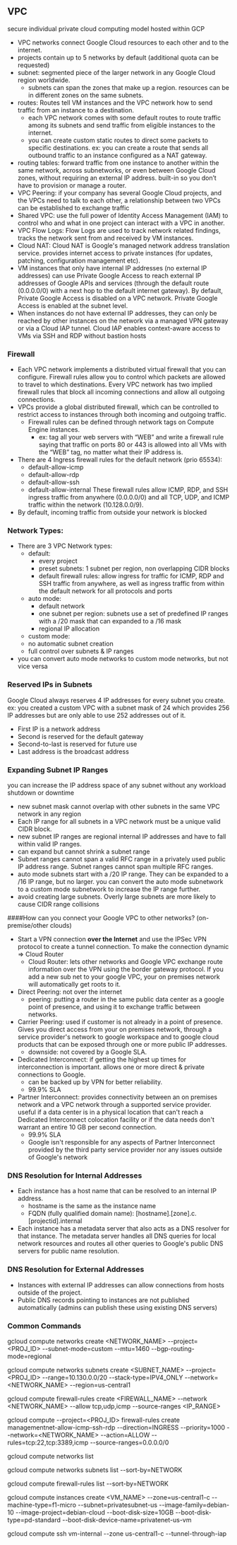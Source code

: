## VPC
secure individual private cloud computing model hosted within GCP

- VPC networks connect Google Cloud resources to each other and to the internet.
- projects contain up to 5 networks by default (additional quota can be requested)
- subnet: segmented piece of the larger network in any Google Cloud region worldwide.
  - subnets can span the zones that make up a region. resources can be in different zones on the same subnets.
- routes: Routes tell VM instances and the VPC network how to send traffic from an instance to a destination.
  - each VPC network comes with some default routes to route traffic among its subnets and send traffic from eligible instances to the internet.
  - you can create custom static routes to direct some packets to specific destinations. ex: you can create a route that sends all outbound traffic to an instance configured as a NAT gateway.
- routing tables: forward traffic from one instance to another within the same network, across subnetworks, or even between Google Cloud zones, without requiring an external IP address. built-in so you don’t have to provision or manage a router.
- VPC Peering: if your company has several Google Cloud projects, and the VPCs need to talk to each other, a relationship between two VPCs can be established to exchange traffic
- Shared VPC: use the full power of Identity Access Management (IAM) to control who and what in one project can interact with a VPC in another.
- VPC Flow Logs: Flow Logs are used to track network related findings, tracks the network sent from and received by VM instances.
- Cloud NAT: Cloud NAT is Google's managed network address translation service. provides internet access to private instances (for updates, patching, configuration management etc).
- VM instances that only have internal IP addresses (no external IP addresses) can use Private Google Access to reach external IP addresses of Google APIs and services (through the default route (0.0.0.0/0) with a next hop to the default internet gateway). By default, Private Google Access is disabled on a VPC network. Private Google Access is enabled at the subnet level.
- When instances do not have external IP addresses, they can only be reached by other instances on the network via a managed VPN gateway or via a Cloud IAP tunnel. Cloud IAP enables context-aware access to VMs via SSH and RDP without bastion hosts

### Firewall
- Each VPC network implements a distributed virtual firewall that you can configure. Firewall rules allow you to control which packets are allowed to travel to which destinations. Every VPC network has two implied firewall rules that block all incoming connections and allow all outgoing connections.
- VPCs provide a global distributed firewall, which can be controlled to restrict access to instances through both incoming and outgoing traffic.
  - Firewall rules can be defined through network tags on Compute Engine instances.
    - ex: tag all your web servers with “WEB” and write a firewall rule saying that traffic on ports 80 or 443 is allowed into all VMs with the “WEB” tag, no matter what their IP address is.
- There are 4 Ingress firewall rules for the default network (prio 65534):
  - default-allow-icmp
  - default-allow-rdp
  - default-allow-ssh
  - default-allow-internal
These firewall rules allow ICMP, RDP, and SSH ingress traffic from anywhere (0.0.0.0/0) and all TCP, UDP, and ICMP traffic within the network (10.128.0.0/9).
- By default, incoming traffic from outside your network is blocked

### Network Types:
- There are 3 VPC Network types:
  - default:
    - every project
    - preset subnets: 1 subnet per region, non overlapping CIDR blocks
    - default firewall rules: allow ingress for traffic for ICMP, RDP and SSH traffic from anywhere, as well as ingress traffic from within the default network for all protocols and ports
  - auto mode:
    - default network
    - one subnet per region: subnets use a set of predefined IP ranges with a /20 mask that can expanded to a /16 mask
    - regional IP allocation
  - custom mode:
   - no automatic subnet creation
   - full control over subnets & IP ranges
- you can convert auto mode networks to custom mode networks, but not vice versa

### Reserved IPs in Subnets
Google Cloud always reserves 4 IP addresses for every subnet you create. ex: you created a custom VPC with a subnet mask of 24 which provides 256 IP addresses but are only able to use 252 addresses out of it.
- First IP is a network address
- Second is reserved for the default gateway
- Second-to-last is reserved for future use
- Last address is the broadcast address

### Expanding Subnet IP Ranges
you can increase the IP address space of any subnet without any workload shutdown or downtime
- new subnet mask cannot overlap with other subnets in the same VPC network in any region
- Each IP range for all subnets in a VPC network must be a unique valid CIDR block.
- new subnet IP ranges are regional internal IP addresses and have to fall within valid IP ranges.
- can expand but cannot shrink a subnet range
- Subnet ranges cannot span a valid RFC range in a privately used public IP address range. Subnet ranges cannot span multiple RFC ranges.
- auto mode subnets start with a /20 IP range. They can be expanded to a /16 IP range, but no larger. you can convert the auto mode subnetwork to a custom mode subnetwork to increase the IP range further.
- avoid creating large subnets. Overly large subnets are more likely to cause CIDR range collisions

####How can you connect your Google VPC to other networks? (on-premise/other clouds)
- Start a VPN connection **over the Internet** and use the IPSec VPN protocol to create a tunnel connection. To make the connection dynamic => Cloud Router
  - Cloud Router: lets other networks and Google VPC exchange route information over the VPN using the border gateway protocol. If you add a new sub net to your google VPC, your on premises network will automatically get roots to it.
- Direct Peering: not over the internet
  - peering: putting a router in the same public data center as a google point of presence, and using it to exchange traffic between networks.
- Carrier Peering: used if customer is not already in a point of presence. Gives you direct access from your on premises network, through a service provider's network to google workspace and to google cloud products that can be exposed through one or more public IP addresses.
  - downside: not covered by a Google SLA.
- Dedicated Interconnect: if getting the highest up times for interconnection is important. allows one or more direct & private connections to Google.
  - can be backed up by VPN for better reliability.
  - 99.9% SLA
- Partner Interconnect: provides connectivity between an on premises network and a VPC network through a supported service provider. useful if a data center is in a physical location that can't reach a Dedicated Interconnect colocation facility or if the data needs don't warrant an entire 10 GB per second connection.
  - 99.9% SLA
  - Google isn't responsible for any aspects of Partner Interconnect provided by the third party service provider nor any issues outside of Google's network

### DNS Resolution for Internal Addresses
- Each instance has a host name that can be resolved to an internal IP address.
  - hostname is the same as the instance name
  - FQDN (fully qualified domain name): [hostname].[zone].c.[projectid].internal
- Each instance has a metadata server that also acts as a DNS resolver for that instance. The metadata server handles all DNS queries for local network resources and routes all other queries to Google's public DNS servers for public name resolution.

### DNS Resolution for External Addresses
- Instances with external IP addresses can allow connections from hosts outside of the project.
- Public DNS records pointing to instances are not published automatically (admins can publish these using existing DNS servers)

### Common Commands
gcloud compute networks create <NETWORK_NAME> --project=<PROJ_ID> --subnet-mode=custom --mtu=1460 --bgp-routing-mode=regional

gcloud compute networks subnets create <SUBNET_NAME> --project=<PROJ_ID> --range=10.130.0.0/20 --stack-type=IPV4_ONLY --network=<NETWORK_NAME> --region=us-central1

gcloud compute firewall-rules create <FIREWALL_NAME> --network <NETWORK_NAME> --allow tcp,udp,icmp --source-ranges <IP_RANGE>

gcloud compute --project=<PROJ_ID> firewall-rules create managementnet-allow-icmp-ssh-rdp --direction=INGRESS --priority=1000 --network=<NETWORK_NAME> --action=ALLOW --rules=tcp:22,tcp:3389,icmp --source-ranges=0.0.0.0/0

gcloud compute networks list

gcloud compute networks subnets list --sort-by=NETWORK

gcloud compute firewall-rules list --sort-by=NETWORK

gcloud compute instances create <VM_NAME> --zone=us-central1-c --machine-type=f1-micro --subnet=privatesubnet-us --image-family=debian-10 --image-project=debian-cloud --boot-disk-size=10GB --boot-disk-type=pd-standard --boot-disk-device-name=privatenet-us-vm

gcloud compute ssh vm-internal --zone us-central1-c --tunnel-through-iap
